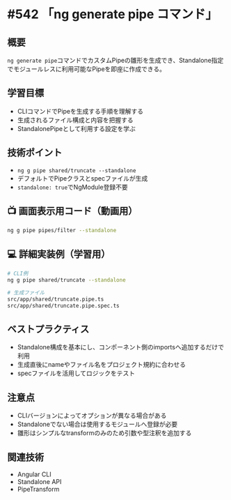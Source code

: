 
# #542 「ng generate pipe コマンド」

## 概要
`ng generate pipe`コマンドでカスタムPipeの雛形を生成でき、Standalone指定でモジュールレスに利用可能なPipeを即座に作成できる。

## 学習目標
- CLIコマンドでPipeを生成する手順を理解する
- 生成されるファイル構成と内容を把握する
- StandalonePipeとして利用する設定を学ぶ

## 技術ポイント
- `ng g pipe shared/truncate --standalone`
- デフォルトでPipeクラスとspecファイルが生成
- `standalone: true`でNgModule登録不要

## 📺 画面表示用コード（動画用）
```bash
ng g pipe pipes/filter --standalone
```

## 💻 詳細実装例（学習用）
```bash
# CLI例
ng g pipe shared/truncate --standalone

# 生成ファイル
src/app/shared/truncate.pipe.ts
src/app/shared/truncate.pipe.spec.ts
```

## ベストプラクティス
- Standalone構成を基本にし、コンポーネント側のimportsへ追加するだけで利用
- 生成直後にnameやファイル名をプロジェクト規約に合わせる
- specファイルを活用してロジックをテスト

## 注意点
- CLIバージョンによってオプションが異なる場合がある
- Standaloneでない場合は使用するモジュールへ登録が必要
- 雛形はシンプルなtransformのみのため引数や型注釈を追加する

## 関連技術
- Angular CLI
- Standalone API
- PipeTransform
